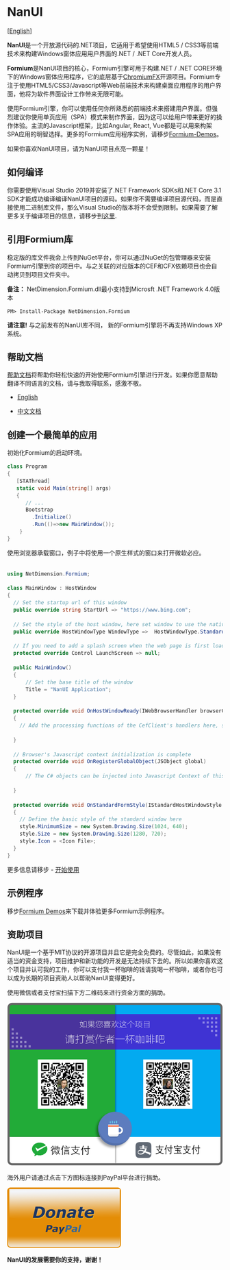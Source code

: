 # NanUI 

[[English](./README.en-US.md)]

**NanUI**是一个开放源代码的.NET项目，它适用于希望使用HTML5 / CSS3等前端技术来构建Windows窗体应用用户界面的.NET / .NET Core开发人员。

**Formium**是NanUI项目的核心，Formium引擎可用于构建.NET / .NET CORE环境下的Windows窗体应用程序，它的底层基于[ChromiumFX](https://bitbucket.org/chromiumfx/chromiumfx)开源项目。Formium专注于使用HTML5/CSS3/Javascript等Web前端技术来构建桌面应用程序的用户界面，他将为软件界面设计工作带来无限可能。

使用Formium引擎，你可以使用任何你所熟悉的前端技术来搭建用户界面。但强烈建议你使用单页应用（SPA）模式来制作界面，因为这可以给用户带来更好的操作体验。主流的Javascript框架，比如Angular, React, Vue都是可以用来构架SPA应用的明智选择。更多的Formium应用程序实例，请移步[Formium-Demos](https://github.com/NetDimension/Formium-Demos)。

如果你喜欢NanUI项目，请为NanUI项目点亮一颗星！

## 如何编译

你需要使用Visual Studio 2019并安装了.NET Framework SDKs和.NET Core 3.1 SDK才能成功编译编译NanUI项目的源码。如果你不需要编译项目源代码，而是直接使用二进制库文件，那么Visual Studio的版本将不会受到限制。如果需要了解更多关于编译项目的信息，请移步到[这里](src/README.md).


## 引用Formium库

稳定版的库文件我会上传到NuGet平台，你可以通过NuGet的包管理器来安装Formium引擎到你的项目中。与之关联的对应版本的CEF和CFX依赖项目也会自动拷贝到项目文件夹中。

**备注：** NetDimension.Formium.dll最小支持到Microsft .NET Framework 4.0版本

```
PM> Install-Package NetDimension.Formium
```

**请注意!** 与之前发布的NanUI库不同， 新的Formium引擎将不再支持Windows XP系统。

## 帮助文档

[帮助文档](documents/zh-CN/README.md)将帮助你轻松快速的开始使用Formium引擎进行开发。如果你愿意帮助翻译不同语言的文档，请与我取得联系，感激不敬。 

- [English](documents/en-US/README.md)

- [中文文档](documents/zh-CN/README.md)

## 创建一个最简单的应用

初始化Formium的启动环境。

```C#
class Program
{
   [STAThread]
   static void Main(string[] args)
   {
      // ...
      Bootstrap
        .Initialize()
        .Run(()=>new MainWindow());
    }
}
```

使用浏览器承载窗口，例子中将使用一个原生样式的窗口来打开微软必应。
```C#

using NetDimension.Formium;

class MainWindow : HostWindow
{
  // Set the startup url of this window
  public override string StartUrl => "https://www.bing.com";

  // Set the style of the host window, here set window to use the native style 
  public override HostWindowType WindowType =>  HostWindowType.Standard;

  // If you need to add a splash screen when the web page is first loaded, return the control instance of the splash screen here
  protected override Control LaunchScreen => null;

  public MainWindow()
  {
      // Set the base title of the window
      Title = "NanUI Application";
  }

  protected override void OnHostWindowReady(IWebBrowserHandler browserClient)
  {
    // Add the processing functions of the CefClient's handlers here, such as DownloadHandler， LifeSpanHandler, DisplayHandler, etc. 

  }

  // Browser's Javascript context initialization is complete
  protected override void OnRegisterGlobalObject(JSObject global)
  {
      // The C# objects can be injected into Javascript Context of this window here

  }

  protected override void OnStandardFormStyle(IStandardHostWindowStyle style)
  {
    // Define the basic style of the standard window here
    style.MinimumSize = new System.Drawing.Size(1024, 640);
    style.Size = new System.Drawing.Size(1280, 720);
    style.Icon = <Icon File>;
  }
}
```

更多信息请移步 - [开始使用]()

## 示例程序
移步[Formium Demos](https://github.com/NetDimension/Formium-Demos)来下载并体验更多Formium示例程序。

## 资助项目
NanUI是一个基于MIT协议的开源项目并且它是完全免费的。尽管如此，如果没有适当的资金支持，项目维护和新功能的开发是无法持续下去的。所以如果你喜欢这个项目并认可我的工作，你可以支付我一杯咖啡的钱请我喝一杯咖啡，或者你也可以成为长期的项目资助人以帮助NanUI变得更好。

使用微信或者支付宝扫描下方二维码来进行资金方面的捐助。

![DONATE](documents/images/qrcode.png)


海外用户请通过点击下方图标连接到PayPal平台进行捐助。

[![DONATE](documents/images/paypal.png)](https://www.paypal.me/mrjson)

**NanUI的发展需要你的支持，谢谢！**